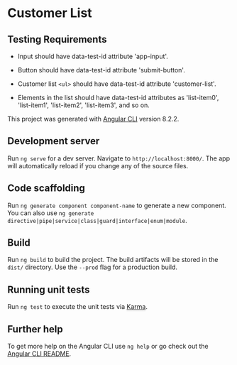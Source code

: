 # Customer List

## Testing Requirements
- Input should have data-test-id attribute 'app-input'.

- Button should have data-test-id attribute 'submit-button'.

- Customer list `<ul>` should have data-test-id attribute 'customer-list'.

- Elements in the list should have data-test-id attributes as 'list-item0', 'list-item1', 'list-item2', 'list-item3', and so on.

This project was generated with [Angular CLI](https://github.com/angular/angular-cli) version 8.2.2.

## Development server

Run `ng serve` for a dev server. Navigate to `http://localhost:8000/`. The app will automatically reload if you change any of the source files.

## Code scaffolding

Run `ng generate component component-name` to generate a new component. You can also use `ng generate directive|pipe|service|class|guard|interface|enum|module`.

## Build

Run `ng build` to build the project. The build artifacts will be stored in the `dist/` directory. Use the `--prod` flag for a production build.

## Running unit tests

Run `ng test` to execute the unit tests via [Karma](https://karma-runner.github.io).

## Further help

To get more help on the Angular CLI use `ng help` or go check out the [Angular CLI README](https://github.com/angular/angular-cli/blob/master/README.md).
